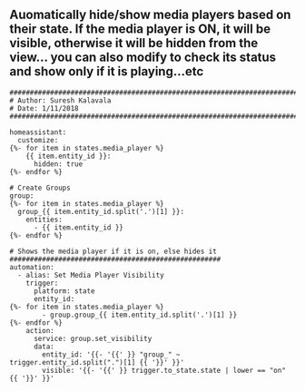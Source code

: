 ## Auomatically hide/show media players based on their state. If the media player is ON, it will be visible, otherwise it will be hidden from the view... you can also modify to check its status and show only if it is playing...etc


```
#########################################################################
# Author: Suresh Kalavala
# Date: 1/11/2018
#########################################################################

homeassistant:
  customize:
{%- for item in states.media_player %}
    {{ item.entity_id }}:
      hidden: true
{%- endfor %}

# Create Groups
group:
{%- for item in states.media_player %}
  group_{{ item.entity_id.split('.')[1] }}:
    entities:
      - {{ item.entity_id }}
{%- endfor %}

# Shows the media player if it is on, else hides it
####################################################
automation:
  - alias: Set Media Player Visibility
    trigger:
      platform: state
      entity_id: 
{%- for item in states.media_player %}
        - group.group_{{ item.entity_id.split('.')[1] }}
{%- endfor %}
    action:
      service: group.set_visibility
      data:
        entity_id: '{{- '{{' }} "group_" ~ trigger.entity_id.split(".")[1] {{ '}}' }}'
        visible: '{{- '{{' }} trigger.to_state.state | lower == "on" {{ '}}' }}'
```
